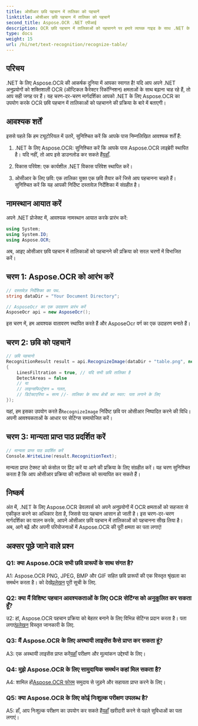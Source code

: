 ```yaml
---
title: ओसीआर छवि पहचान में तालिका को पहचानें
linktitle: ओसीआर छवि पहचान में तालिका को पहचानें
second_title: Aspose.OCR .NET एपीआई
description: OCR छवि पहचान में तालिकाओं को पहचानने पर हमारे व्यापक गाइड के साथ .NET के लिए Aspose.OCR की क्षमता को अनलॉक करें।
type: docs
weight: 15
url: /hi/net/text-recognition/recognize-table/
---
```

## परिचय

.NET के लिए Aspose.OCR की आकर्षक दुनिया में आपका स्वागत है! यदि आप अपने .NET अनुप्रयोगों को शक्तिशाली OCR (ऑप्टिकल कैरेक्टर रिकॉग्निशन) क्षमताओं के साथ बढ़ाना चाह रहे हैं, तो आप सही जगह पर हैं। यह चरण-दर-चरण मार्गदर्शिका आपको .NET के लिए Aspose.OCR का उपयोग करके OCR छवि पहचान में तालिकाओं को पहचानने की प्रक्रिया के बारे में बताएगी।

## आवश्यक शर्तें

इससे पहले कि हम ट्यूटोरियल में उतरें, सुनिश्चित करें कि आपके पास निम्नलिखित आवश्यक शर्तें हैं:

1.  .NET के लिए Aspose.OCR: सुनिश्चित करें कि आपके पास Aspose.OCR लाइब्रेरी स्थापित है। यदि नहीं, तो आप इसे डाउनलोड कर सकते हैं[यहाँ](https://releases.aspose.com/ocr/net/).

2. विकास परिवेश: एक कार्यशील .NET विकास परिवेश स्थापित करें।

3. ओसीआर के लिए छवि: एक तालिका युक्त एक छवि तैयार करें जिसे आप पहचानना चाहते हैं। सुनिश्चित करें कि यह आपकी निर्दिष्ट दस्तावेज़ निर्देशिका में संग्रहीत है।

## नामस्थान आयात करें

अपने .NET प्रोजेक्ट में, आवश्यक नामस्थान आयात करके प्रारंभ करें:

```csharp
using System;
using System.IO;
using Aspose.OCR;
```

अब, आइए ओसीआर छवि पहचान में तालिकाओं को पहचानने की प्रक्रिया को सरल चरणों में विभाजित करें।

## चरण 1: Aspose.OCR को आरंभ करें

```csharp
// दस्तावेज़ निर्देशिका का पथ.
string dataDir = "Your Document Directory";

// AsposeOcr का एक उदाहरण प्रारंभ करें
AsposeOcr api = new AsposeOcr();
```

इस चरण में, हम आवश्यक वातावरण स्थापित करते हैं और AsposeOcr वर्ग का एक उदाहरण बनाते हैं।

## चरण 2: छवि को पहचानें

```csharp
// छवि पहचानो
RecognitionResult result = api.RecognizeImage(dataDir + "table.png", new RecognitionSettings
{
    LinesFiltration = true, // यदि सभी छवि तालिका है
    DetectAreas = false
    // या
    // लाइन्सफिल्ट्रेशन = गलत,
    // डिटेक्टएरिया = सत्य //- तालिका के साथ क्षेत्रों का स्वत: पता लगाने के लिए
});
```

 यहां, हम इसका उपयोग करते हैं`RecognizeImage` निर्दिष्ट छवि पर ओसीआर निष्पादित करने की विधि। अपनी आवश्यकताओं के आधार पर सेटिंग्स समायोजित करें।

## चरण 3: मान्यता प्राप्त पाठ प्रदर्शित करें

```csharp
// मान्यता प्राप्त पाठ प्रदर्शित करें
Console.WriteLine(result.RecognitionText);
```

मान्यता प्राप्त टेक्स्ट को कंसोल पर प्रिंट करें या आगे की प्रक्रिया के लिए संग्रहीत करें। यह चरण सुनिश्चित करता है कि आप ओसीआर प्रक्रिया की सटीकता को सत्यापित कर सकते हैं।

## निष्कर्ष

अंत में, .NET के लिए Aspose.OCR डेवलपर्स को अपने अनुप्रयोगों में OCR क्षमताओं को सहजता से एकीकृत करने का अधिकार देता है, जिससे पाठ पहचान आसान हो जाती है। इस चरण-दर-चरण मार्गदर्शिका का पालन करके, आपने ओसीआर छवि पहचान में तालिकाओं को पहचानना सीख लिया है। अब, आगे बढ़ें और अपनी परियोजनाओं में Aspose.OCR की पूरी क्षमता का पता लगाएं!

## अक्सर पूछे जाने वाले प्रश्न

### Q1: क्या Aspose.OCR सभी छवि प्रारूपों के साथ संगत है?

 A1: Aspose.OCR PNG, JPEG, BMP और GIF सहित छवि प्रारूपों की एक विस्तृत श्रृंखला का समर्थन करता है। को देखें[प्रलेखन](https://reference.aspose.com/ocr/net/) पूरी सूची के लिए.

### Q2: क्या मैं विशिष्ट पहचान आवश्यकताओं के लिए OCR सेटिंग्स को अनुकूलित कर सकता हूँ?

 उ2: हां, Aspose.OCR पहचान प्रक्रिया को बेहतर बनाने के लिए विभिन्न सेटिंग्स प्रदान करता है। पता लगाएं[प्रलेखन](https://reference.aspose.com/ocr/net/) विस्तृत जानकारी के लिए.

### Q3: मैं Aspose.OCR के लिए अस्थायी लाइसेंस कैसे प्राप्त कर सकता हूं?

 A3: एक अस्थायी लाइसेंस प्राप्त करें[यहाँ](https://purchase.aspose.com/temporary-license/) परीक्षण और मूल्यांकन उद्देश्यों के लिए।

### Q4: मुझे Aspose.OCR के लिए सामुदायिक समर्थन कहां मिल सकता है?

 A4: शामिल हों[Aspose.OCR फोरम](https://forum.aspose.com/c/ocr/16) समुदाय से जुड़ने और सहायता प्राप्त करने के लिए।

### Q5: क्या Aspose.OCR के लिए कोई निःशुल्क परीक्षण उपलब्ध है?

 A5: हाँ, आप निःशुल्क परीक्षण का उपयोग कर सकते हैं[यहाँ](https://releases.aspose.com/) खरीदारी करने से पहले सुविधाओं का पता लगाएं।
